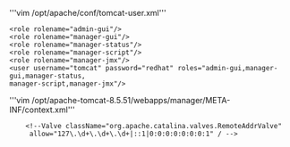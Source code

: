 '''vim /opt/apache/conf/tomcat-user.xml'''

    <role rolename="admin-gui"/>
    <role rolename="manager-gui"/>
    <role rolename="manager-status"/>
    <role rolename="manager-script"/>
    <role rolename="manager-jmx"/>
    <user username="tomcat" password="redhat" roles="admin-gui,manager-gui,manager-status,
    manager-script,manager-jmx"/>


 '''vim /opt/apache-tomcat-8.5.51/webapps/manager/META-INF/context.xml'''
    
        <!--Valve className="org.apache.catalina.valves.RemoteAddrValve"
         allow="127\.\d+\.\d+\.\d+|::1|0:0:0:0:0:0:0:1" / -->
